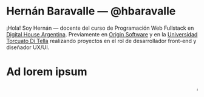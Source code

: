 # Hernán Baravalle — @hbaravalle
¡Hola! Soy Hernán — docente del curso de Programación Web Fullstack en [Digital House Argentina](https://www.digitalhouse.com/ar).  Previamente en [Origin Software](https://www.originsw.com/) y en la [Universidad Torcuato Di Tella](https://www.utdt.edu/) realizando proyectos en el rol de desarrollador front-end y diseñador UX/UI.

<h1>Ad lorem ipsum</h1>
<marquee>Ad lorem ipsum</marquee>